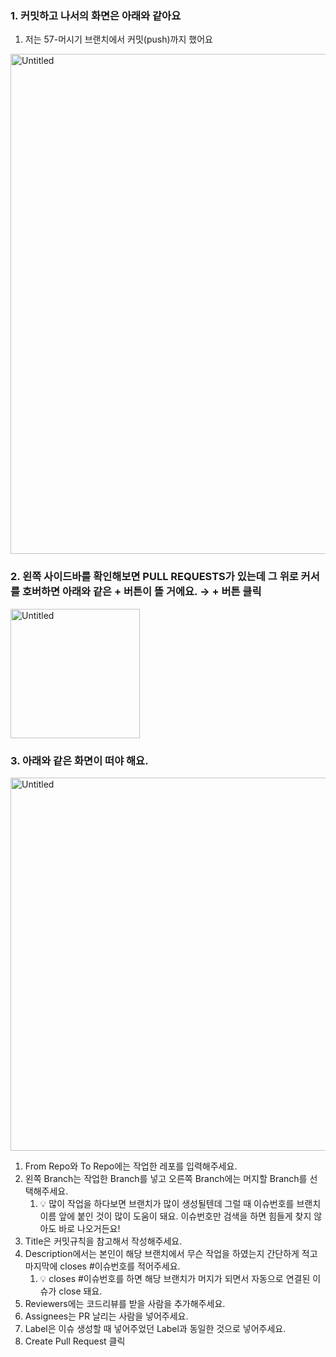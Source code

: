 ### 1. 커밋하고 나서의 화면은 아래와 같아요
   1. 저는 57-머시기 브랜치에서 커밋(push)까지 했어요

<img width="800" alt="Untitled" src="https://github.com/inung1004/Jeong_Lee/assets/101488116/32664394-1b76-40ce-ac4d-7b6a07f00c82">


### 2. 왼쪽 사이드바를 확인해보면 PULL REQUESTS가 있는데 그 위로 커서를 호버하면 아래와 같은 + 버튼이 뜰 거에요. → + 버튼 클릭

<img width="207" alt="Untitled" src="https://github.com/inung1004/Jeong_Lee/assets/101488116/54a43b84-e535-466d-85da-b55f749b21d4">


### 3. 아래와 같은 화면이 떠야 해요.

<img width="597" alt="Untitled" src="https://github.com/inung1004/Jeong_Lee/assets/101488116/27af0792-dc77-444e-b6b3-69bbc1b1d677">


1. From Repo와 To Repo에는 작업한 레포를 입력해주세요.
2. 왼쪽 Branch는 작업한 Branch를 넣고 오른쪽 Branch에는 머지할 Branch를 선택해주세요.
   1. 💡 많이 작업을 하다보면 브랜치가 많이 생성될텐데 그럴 때 이슈번호를 브랜치 이름 앞에 붙인 것이 많이 도움이 돼요. 이슈번호만 검색을 하면 힘들게 찾지 않아도 바로 나오거든요!
3. Title은 커밋규칙을 참고해서 작성해주세요.
4. Description에서는 본인이 해당 브랜치에서 무슨 작업을 하였는지 간단하게 적고 마지막에 closes #이슈번호를 적어주세요.
   1. 💡 closes #이슈번호를 하면 해당 브랜치가 머지가 되면서 자동으로 연결된 이슈가 close 돼요.
5. Reviewers에는 코드리뷰를 받을 사람을 추가해주세요.
6. Assignees는 PR 날리는 사람을 넣어주세요.
7. Label은 이슈 생성할 때 넣어주었던 Label과 동일한 것으로 넣어주세요.
8. Create Pull Request 클릭

